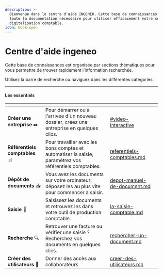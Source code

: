 ```yaml
---
description: >-
  Bienvenue dans le centre d'aide INGENEO. Cette base de connaissances contient
  toute la documentation nécessaire pour utiliser efficacement votre solution de
  digitalisation comptable.
icon: book-open
---
```


# Centre d'aide ingeneo

Cette base de connaissances est organisée par sections thématiques pour vous permettre de trouver rapidement l'information recherchée.&#x20;

Utilisez la barre de recherche ou naviguez dans les différentes catégories.

***

#### Les essentiels

<table data-view="cards"><thead><tr><th></th><th></th><th data-hidden data-card-target data-type="content-ref"></th><th data-hidden data-card-cover data-type="image"></th></tr></thead><tbody><tr><td><strong>Créer une entreprise</strong> <span data-gb-custom-inline data-tag="emoji" data-code="2712">✒️</span></td><td>Pour démarrer ou à l'arrivée d'un nouveau dossier, créez une entreprise en quelques clics.</td><td><a href="gestion-des-entreprises/creer-une-entreprise.md#video-interactive">#video-interactive</a></td><td></td></tr><tr><td><strong>Référentiels comptables</strong> 📊</td><td>Pour travailler avec les bons comptes et automatiser la saisie, paramétrez vos référentiels comptables.</td><td><a href="gestion-des-entreprises/referentiels-comptables.md">referentiels-comptables.md</a></td><td></td></tr><tr><td><strong>Dépôt de documents</strong> <span data-gb-custom-inline data-tag="emoji" data-code="1f4e5">📥</span></td><td>Vous avez les documents sur votre ordinateur, déposez les au plus vite pour commencer à saisir.</td><td><a href="gestion-des-documents/depot-manuel-de-document.md">depot-manuel-de-document.md</a></td><td></td></tr><tr><td><strong>Saisie</strong> <span data-gb-custom-inline data-tag="emoji" data-code="1f522">🔢</span></td><td>Saisissez les documents et retrouvez les dans votre outil de production comptable.</td><td><a href="gestion-des-documents/la-saisie-comptable.md">la-saisie-comptable.md</a></td><td></td></tr><tr><td><strong>Recherche</strong> <span data-gb-custom-inline data-tag="emoji" data-code="1f50d">🔍</span></td><td>Retrouver une facture ou vérifier une saisie ? Recherchez vos documents en quelques clics.</td><td><a href="gestion-des-documents/rechercher-un-document.md">rechercher-un-document.md</a></td><td></td></tr><tr><td><strong>Créer des utilisateurs</strong> 👥</td><td>Donner des accès aux collaborateurs. </td><td><a href="administration/creer-des-utilisateurs.md">creer-des-utilisateurs.md</a></td><td></td></tr></tbody></table>
